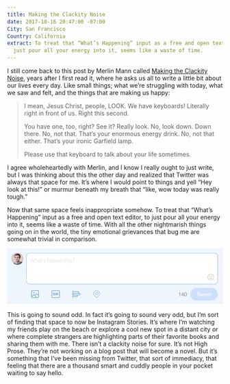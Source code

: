 ```yaml
---
title: Making the Clackity Noise
date: 2017-10-16 20:47:00 -07:00
City: San Francisco
Country: California
extract: To treat that “What’s Happening” input as a free and open text editor, to
  just pour all your energy into it, seems like a waste of time.
---
```


I still come back to this post by Merlin Mann called [Making the Clackity Noise](http://www.kungfugrippe.com/post/169873399/clackity-noise), years after I first read it, where he asks us all to write a little bit about our lives every day. Like small things; what we’re struggling with today, what we saw and felt, and the things that are making us happy: 

> I mean, Jesus Christ, people, LOOK. We have keyboards! Literally right in front of us. Right this second.
> 
> You have one, too, right? See it? Really look. No, look down. Down there. No, not that. That’s your enormous energy drink. No, not that either. That’s your ironic Garfield lamp.
>
> Please use that keyboard to talk about your life sometimes.

I agree wholeheartedly with Merlin, and I know I really ought to just write, but I was thinking about this the other day and realized that Twitter was always that space for me. It’s where I would point to things and yell “Hey look at this!” or murmur beneath my breath that “like, wow today was really tough.” 

Now that same space feels inappropriate somehow. To treat that “What’s Happening” input as a free and open text editor, to just pour all your energy into it, seems like a waste of time. With all the other nightmarish things going on in the world, the tiny emotional grievances that bug me are somewhat trivial in comparison. 

![Oct-16-2017 21-27-40.gif](/uploads/Oct-16-2017%2021-27-40.gif)

This is going to sound odd. In fact it’s going to sound very odd, but I’m sort of finding that space to now be Instagram Stories. It’s where I’m watching my friends play on the beach or explore a cool new spot in a distant city or where complete strangers are highlighting parts of their favorite books and sharing them with me. There isn’t a clackity noise for sure. It’s not High Prose. They’re not working on a blog post that will become a novel. But it’s something that I’ve been missing from Twitter, that sort of immediacy, that feeling that there are a thousand smart and cuddly people in your pocket waiting to say hello.